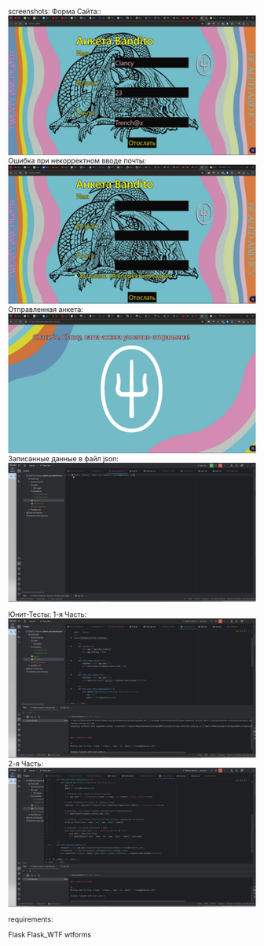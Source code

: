 screenshots:
Форма Сайта::
![Image](https://github.com/MidwichHunter/OMGTU_Projects/blob/Flask_Site/Flask_Site/Screenshots/Main.jpg)
Ошибка при некорректном вводе почты:
![Image](https://github.com/MidwichHunter/OMGTU_Projects/blob/Flask_Site/Flask_Site/Screenshots/main_error.jpg)
Отправленная анкета:
![Image](https://github.com/MidwichHunter/OMGTU_Projects/blob/Flask_Site/Flask_Site/Screenshots/Complete.jpg)
Записанные данные в файл json:
![Image](https://github.com/MidwichHunter/OMGTU_Projects/blob/Flask_Site/Flask_Site/Screenshots/Site_InjectForm.jpg)

Юнит-Тесты:
1-я Часть:
![Image](https://github.com/MidwichHunter/OMGTU_Projects/blob/Flask_Site/Flask_Site/Screenshots/Test_Complete.jpg)
2-я Часть:
![Image](https://github.com/MidwichHunter/OMGTU_Projects/blob/Flask_Site/Flask_Site/Screenshots/Test_complete2.jpg)



requirements:

Flask
Flask_WTF
wtforms 
